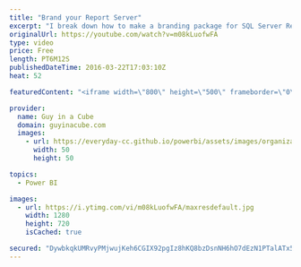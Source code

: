 ```yaml
---
title: "Brand your Report Server"
excerpt: "I break down how to make a branding package for SQL Server Reporting Services 2016. I compare it from the original skin, to the multicolor brand package that Chris Finlan put together, to my custom brand package for Guy in a Cube.  Branding the web portal - https://msdn.microsoft.com/en-us/library/mt710551.aspx"
originalUrl: https://youtube.com/watch?v=m08kLuofwFA
type: video
price: Free
length: PT6M12S
publishedDateTime: 2016-03-22T17:03:10Z
heat: 52

featuredContent: "<iframe width=\"800\" height=\"500\" frameborder=\"0\" src=\"https://www.youtube.com/embed/m08kLuofwFA\" allow=\"accelerometer; autoplay; encrypted-media; gyroscope; picture-in-picture\" allowfullscreen></iframe>"

provider:
  name: Guy in a Cube
  domain: guyinacube.com
  images:
    - url: https://everyday-cc.github.io/powerbi/assets/images/organizations/guyinacube.com-50x50.jpg
      width: 50
      height: 50

topics:
  - Power BI

images:
  - url: https://i.ytimg.com/vi/m08kLuofwFA/maxresdefault.jpg
    width: 1280
    height: 720
    isCached: true

secured: "DywbkqkUMRvyPMjwujKeh6CGIX92pgIz8hKQ8bzDsnNH6hO7dEzN1PTalATx5u4K8Xpn+i39hSFTT4LcSxF+S5zsZvekZAWnpeBEnORuRd3A+BK2mQGEl7O1WPfNGy72l6WnPRu1hsQzzPjI1wCpC7tIzaWUBkZXxFtORxrNhZaYADjgJtYUYqLwaCO5RArRww5U5eAL7Wt82oyYQ64m+cXfXT5eeIh4NfyYlLq4iaRl6Y8AB72qrJY+ndKgvzxvfcSTiQJ0hAze0g0criM0jV8x5mm3D3AAkkDoH5FDXtC4XrlUkpUt0FZ6075jlq4IBaYemvn8SRcnXpikm/5fGEoET3nuQiqlplMNm4AVxfvSq8rNk9HMw477UzBEWjFZYKM4BN3gu9HG4gRQsq2oPBGeOznGnIYxJORs7hnk1kU=;e57YSuHWHJsmbE4PvJt1nQ=="
---
```


